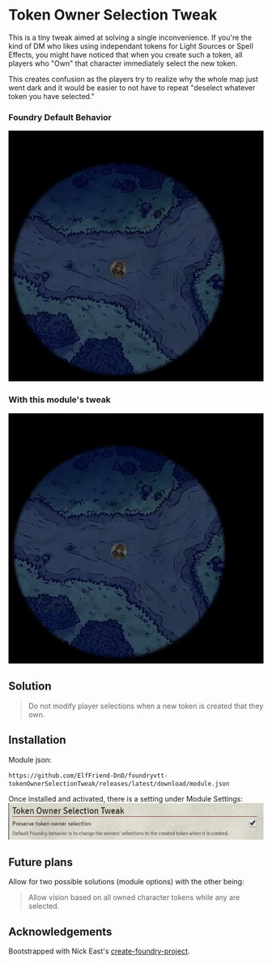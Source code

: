 # Token Owner Selection Tweak

This is a tiny tweak aimed at solving a single inconvenience. If you're the kind of DM who likes using independant tokens for Light Sources or Spell Effects, you might have noticed that when you create such a token, all players who "Own" that character immediately select the new token.

This creates confusion as the players try to realize why the whole map just went dark and it would be easier to not have to repeat "deselect whatever token you have selected."

### Foundry Default Behavior
![Foundry Default Behavior Gif](without-tweak.gif)

### With this module's tweak
![Token Owner Selection Tweak Gif](with-tweak.gif)

## Solution

> Do not modify player selections when a new token is created that they own.

## Installation

Module json: 

```
https://github.com/ElfFriend-DnD/foundryvtt-tokenOwnerSelectionTweak/releases/latest/download/module.json
```

Once installed and activated, there is a setting under Module Settings:
![Preserve token owner selection setting](moduleSetting.PNG)

## Future plans
Allow for two possible solutions (module options) with the other being:
> Allow vision based on all owned character tokens while any are selected.

## Acknowledgements

Bootstrapped with Nick East's [create-foundry-project](https://gitlab.com/foundry-projects/foundry-pc/create-foundry-project).
